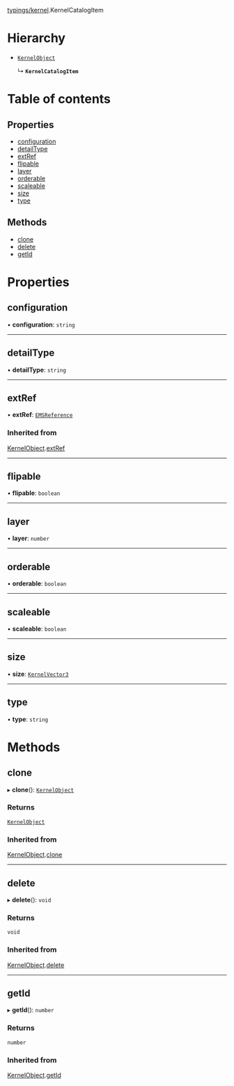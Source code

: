 [typings/kernel](../modules/typings_kernel.md).KernelCatalogItem

# Hierarchy

- [`KernelObject`](configurator_core_src_roomle_configurator._internal_.KernelObject.md)

  ↳ **`KernelCatalogItem`**

# Table of contents

## Properties

- [configuration](typings_kernel.KernelCatalogItem.md#configuration)
- [detailType](typings_kernel.KernelCatalogItem.md#detailtype)
- [extRef](typings_kernel.KernelCatalogItem.md#extref)
- [flipable](typings_kernel.KernelCatalogItem.md#flipable)
- [layer](typings_kernel.KernelCatalogItem.md#layer)
- [orderable](typings_kernel.KernelCatalogItem.md#orderable)
- [scaleable](typings_kernel.KernelCatalogItem.md#scaleable)
- [size](typings_kernel.KernelCatalogItem.md#size)
- [type](typings_kernel.KernelCatalogItem.md#type)

## Methods

- [clone](typings_kernel.KernelCatalogItem.md#clone)
- [delete](typings_kernel.KernelCatalogItem.md#delete)
- [getId](typings_kernel.KernelCatalogItem.md#getid)

# Properties

## configuration

• **configuration**: `string`

___

## detailType

• **detailType**: `string`

___

## extRef

• **extRef**: [`EMSReference`](configurator_core_src_roomle_configurator._internal_.EMSReference.md)

### Inherited from

[KernelObject](configurator_core_src_roomle_configurator._internal_.KernelObject.md).[extRef](configurator_core_src_roomle_configurator._internal_.KernelObject.md#extref)

___

## flipable

• **flipable**: `boolean`

___

## layer

• **layer**: `number`

___

## orderable

• **orderable**: `boolean`

___

## scaleable

• **scaleable**: `boolean`

___

## size

• **size**: [`KernelVector3`](typings_kernel.KernelVector3.md)

___

## type

• **type**: `string`

# Methods

## clone

▸ **clone**(): [`KernelObject`](configurator_core_src_roomle_configurator._internal_.KernelObject.md)

### Returns

[`KernelObject`](configurator_core_src_roomle_configurator._internal_.KernelObject.md)

### Inherited from

[KernelObject](configurator_core_src_roomle_configurator._internal_.KernelObject.md).[clone](configurator_core_src_roomle_configurator._internal_.KernelObject.md#clone)

___

## delete

▸ **delete**(): `void`

### Returns

`void`

### Inherited from

[KernelObject](configurator_core_src_roomle_configurator._internal_.KernelObject.md).[delete](configurator_core_src_roomle_configurator._internal_.KernelObject.md#delete)

___

## getId

▸ **getId**(): `number`

### Returns

`number`

### Inherited from

[KernelObject](configurator_core_src_roomle_configurator._internal_.KernelObject.md).[getId](configurator_core_src_roomle_configurator._internal_.KernelObject.md#getid)
